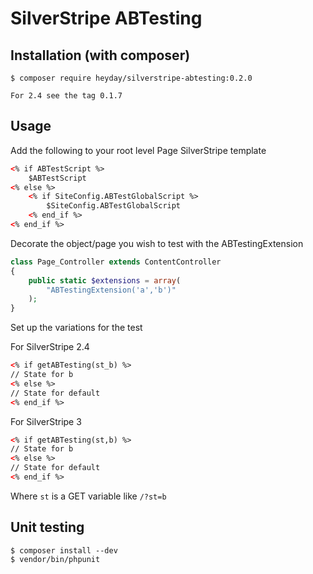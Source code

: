 # SilverStripe ABTesting

## Installation (with composer)

    $ composer require heyday/silverstripe-abtesting:0.2.0
    
    For 2.4 see the tag 0.1.7

## Usage

Add the following to your root level Page SilverStripe template

```html
<% if ABTestScript %>
	$ABTestScript
<% else %>
	<% if SiteConfig.ABTestGlobalScript %>
		$SiteConfig.ABTestGlobalScript
	<% end_if %>
<% end_if %>
```

Decorate the object/page you wish to test with the ABTestingExtension

```php
class Page_Controller extends ContentController
{
    public static $extensions = array(
        "ABTestingExtension('a','b')"
    );
}
```

Set up the variations for the test

For SilverStripe 2.4

```html
<% if getABTesting(st_b) %>
// State for b
<% else %>
// State for default
<% end_if %>
```

For SilverStripe 3

```html
<% if getABTesting(st,b) %>
// State for b
<% else %>
// State for default
<% end_if %>
```

Where `st` is a GET variable like `/?st=b`

## Unit testing
    $ composer install --dev
    $ vendor/bin/phpunit